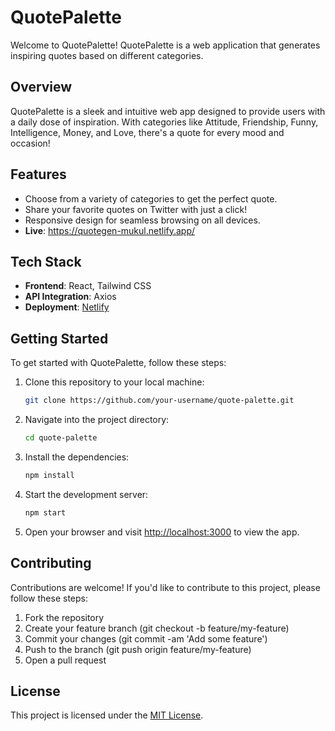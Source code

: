 # QuotePalette

Welcome to QuotePalette! QuotePalette is a web application that generates inspiring quotes based on different categories.

## Overview

QuotePalette is a sleek and intuitive web app designed to provide users with a daily dose of inspiration. With categories like Attitude, Friendship, Funny, Intelligence, Money, and Love, there's a quote for every mood and occasion!

## Features

- Choose from a variety of categories to get the perfect quote.
- Share your favorite quotes on Twitter with just a click!
- Responsive design for seamless browsing on all devices.
-  **Live**: https://quotegen-mukul.netlify.app/

## Tech Stack

- **Frontend**: React, Tailwind CSS
- **API Integration**: Axios
- **Deployment**: [Netlify](https://www.netlify.com/)

## Getting Started

To get started with QuotePalette, follow these steps:

1. Clone this repository to your local machine:

    ```bash
    git clone https://github.com/your-username/quote-palette.git
    ```

2. Navigate into the project directory:

    ```bash
    cd quote-palette
    ```

3. Install the dependencies:

    ```bash
    npm install
    ```

4. Start the development server:

    ```bash
    npm start
    ```

5. Open your browser and visit [http://localhost:3000](http://localhost:3000) to view the app.

## Contributing

Contributions are welcome! If you'd like to contribute to this project, please follow these steps:

1. Fork the repository
2. Create your feature branch (git checkout -b feature/my-feature)
3. Commit your changes (git commit -am 'Add some feature')
4. Push to the branch (git push origin feature/my-feature)
5. Open a pull request

## License

This project is licensed under the [MIT License](LICENSE).

